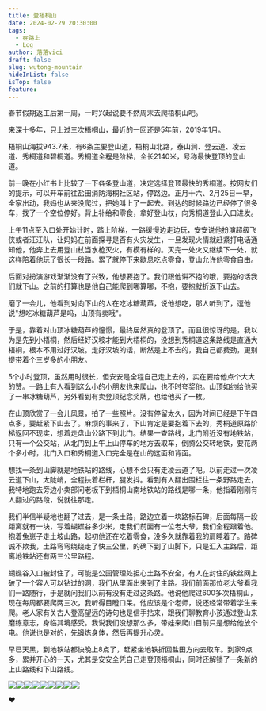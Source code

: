 ```yaml
---
title: 登梧桐山
date: 2024-02-29 20:30:00
tags:
  - 在路上
  - Log
author: 落落vici
draft: false
slug: wutong-mountain
hideInList: false
isTop: false
feature:
---
```

春节假期返工后第一周，一时兴起说要不然周末去爬梧桐山吧。

来深十多年，只上过三次梧桐山，最近的一回还是5年前，2019年1月。

梧桐山海拔943.7米，有6条主要登山道，梧桐山北路，泰山涧、登云道、凌云道、秀桐道和碧桐道。秀桐道全程是阶梯，全长2140米，号称最快登顶的登山道。

前一晚在小红书上比较了一下各条登山道，决定选择登顶最快的秀桐道。按网友们的提示，可以开车前往盐田消防海桐社区站，停路边。正月十六、2月25日一早，全家出动，我妈也从来没爬过，把她叫上了一起去。到达的时候路边已经停了很多车，找了一个空位停好。背上补给和零食，拿好登山杖，向秀桐道登山入口进发。

上午11点至入口处开始计时，踏上阶梯，一路缓慢边走边玩，安安说他扮演超级飞侠或者汪汪队，让妈妈在前面探寻是否有火灾发生，一旦发现火情就赶紧打电话通知他，他奔上去用登山杖当水枪灭火，有模有样的。灭完一处火又继续下一处，就这样陪着他玩了很长一段路。累了就停下来歇息吃点零食，登山允许他零食自由。

后面对扮演游戏渐渐没有了兴致，他想要抱了。我们跟他讲不抱的哦，要抱的话我们就下山。之前的打算也是他自己能爬到哪算哪，不抱，要抱就折返下山去。

磨了一会儿，他看到对向下山的人在吃冰糖葫芦，说他想吃，那人听到了，逗他说"想吃冰糖葫芦是吗，山顶有卖哦"。

于是，靠着对山顶冰糖葫芦的憧憬，最终居然真的登顶了。而且很惊讶的是，我以为是先到小梧桐，然后经好汉坡才能到大梧桐的，没想到秀桐道这条路线是直通大梧桐，根本不用过好汉坡。走好汉坡的话，断然是上不去的，我自己都费劲，更别提带着个三岁多的小朋友。

5个小时登顶，虽然用时很长，但安安是全程自己走上去的，实在要给他点个大大的赞。一路上有人看到这么小的小朋友也来爬山，也不时夸奖他。山顶如约给他买了一串冰糖葫芦，另外看到有卖登顶纪念奖牌，也给他买了一枚。

在山顶欣赏了一会儿风景，拍了一些照片。没有停留太久，因为时间已经是下午四点多，要赶紧下山去了。麻烦的事来了，下山肯定是要抱着下去的，秀桐道原路阶梯返回不现实，想着走盘山公路下到北门。结果一查路线，北门附近没有地铁站，只有一个公交站，从北门到上午上山停车的地方去取车，倒腾公交转地铁，要花两个多小时，北门入口和秀桐道入口完全是在山的这面和背面。

想找一条到山脚就是地铁站的路线，心想不会只有走凌云道了吧。以前走过一次凌云道下山，太陡峭，全程扶着栏杆，腿发抖。看到有人翻出围栏往一条野路走去，我特地跑去旁边小卖部问老板下到梧桐山南地铁站的路线是哪一条，他指着刚刚有人翻过的路段，说就往那走。

我们半信半疑地也翻了过去，是一条土路，路边立着一块路标石碑，后面每隔一段距离就有一块，写着蝴蝶谷多少米，走我们前面有一位老大爷，我们全程跟着他。抱着兔崽子走土坡山路，起初他还在吃着零食，没多久就靠着我的肩睡着了。路碑诚不欺我，土路弯弯绕绕走了快三公里，的确下到了山脚下，只是汇入主路后，距离地铁站还有两三公里路程。

蝴蝶谷入口被封住了，可能是公园管理处担心土路不安全，有人在封住的铁丝网上破了一个容人可以钻过的洞，我们从里面出来到了主路。我们前面那位老大爷看我们一路随行，于是就问我们以前有没有走过这条路。他说他爬过600多次梧桐山，现在每周都要爬两三次，我听得目瞪口呆。他应该是个老师，说还经常带着学生来爬。老人家有关古人登高望远的诗句也是信手拈来，跟我们聊教育小孩通过登山来磨练意志，身临其境感受。我说我们没想那么多，带娃来爬山目前只是想给他放个电。他说也是对的，先锻炼身体，然后再提升心灵。

早已天黑，到地铁站都快晚上8点了，赶紧坐地铁折回盐田方向去取车。到家9点多，累并开心的一天，尤其是安安全凭自己走登顶梧桐山，同时还解锁了一条新的上山路线和下山路线。

<gallery>![](https://img.hux.ink/image/2024/02/wutong01.jpg)![](https://img.hux.ink/image/2024/02/wutong02.jpg)![](https://img.hux.ink/image/2024/02/wutong03.jpg)![](https://img.hux.ink/image/2024/02/wutong04.jpg)![](https://img.hux.ink/image/2024/02/wutong05.jpg)![](https://img.hux.ink/image/2024/02/wutong06.jpg)![](https://img.hux.ink/image/2024/02/wutong07.jpg)![](https://img.hux.ink/image/2024/02/wutong08.jpg)![](https://img.hux.ink/image/2024/02/wutong09.jpg)<gallery>

❤